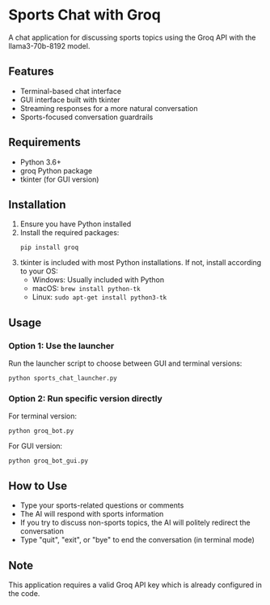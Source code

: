 # Sports Chat with Groq

A chat application for discussing sports topics using the Groq API with the llama3-70b-8192 model.

## Features

- Terminal-based chat interface
- GUI interface built with tkinter
- Streaming responses for a more natural conversation
- Sports-focused conversation guardrails

## Requirements

- Python 3.6+
- groq Python package
- tkinter (for GUI version)

## Installation

1. Ensure you have Python installed
2. Install the required packages:
   ```
   pip install groq
   ```
3. tkinter is included with most Python installations. If not, install according to your OS:
   - Windows: Usually included with Python
   - macOS: `brew install python-tk`
   - Linux: `sudo apt-get install python3-tk`

## Usage

### Option 1: Use the launcher

Run the launcher script to choose between GUI and terminal versions:

```
python sports_chat_launcher.py
```

### Option 2: Run specific version directly

For terminal version:
```
python groq_bot.py
```

For GUI version:
```
python groq_bot_gui.py
```

## How to Use

- Type your sports-related questions or comments
- The AI will respond with sports information
- If you try to discuss non-sports topics, the AI will politely redirect the conversation
- Type "quit", "exit", or "bye" to end the conversation (in terminal mode)

## Note

This application requires a valid Groq API key which is already configured in the code. 